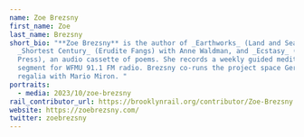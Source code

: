 ```yaml
---
name: Zoe Brezsny
first_name: Zoe
last_name: Brezsny
short_bio: "**Zoe Brezsny** is the author of _Earthworks_ (Land and Sea Press),
  _Shortest Century_ (Erudite Fangs) with Anne Waldman, and _Ecstasy_ (Topos
  Press), an audio cassette of poems. She records a weekly guided meditation
  segment for WFMU 91.1 FM radio. Brezsny co-runs the project space Gern en
  regalia with Mario Miron. "
portraits:
  - media: 2023/10/zoe-brezsny
rail_contributor_url: https://brooklynrail.org/contributor/Zoe-Brezsny
website: https://zoebrezsny.com/
twitter: zoebrezsny
---
```

